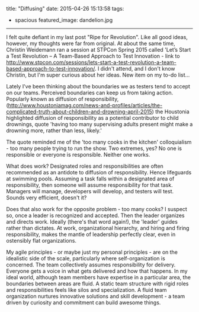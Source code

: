 title: "Diffusing"
date: 2015-04-26 15:13:58
tags:
  - spacious
featured_image: dandelion.jpg
---
I felt quite defiant in my last post "Ripe for Revolution". Like all good ideas, however, my thoughts were far from original.  At about the same time, Christin Weidemann ran a session at STPCon Spring 2015 called 'Let’s Start a Test Revolution – A Team-Based Approach to Test Innovation - link to http://www.stpcon.com/sessions/lets-start-a-test-revolution-a-team-based-approach-to-test-innovation/.  I didn't attend, and I don't know Christin,  but I'm super curious about her ideas.  New item on my to-do list...

Lately I've been thinking about the boundaries we as testers tend to accept on our teams.  Perceived boundaries can keep us from taking action.  Popularly known as diffusion of responsibility, (http://www.houstoniamag.com/news-and-profiles/articles/the-complicated-truth-about-children-and-drowning-april-2015) the Houstonia highlighted diffusion of responsibility as a potential contributor to child drownings, quote 'having too many supervising adults present might make a drowning more, rather than less, likely.'

The quote reminded me of the 'too many cooks in the kitchen' colloquialism - too many people trying to run the show. Two extremes, yes? No one is responsible or everyone is responsible.  Neither one works.

What does work?  Designated roles and responsibilities are often recommended as an antidote to diffusion of responsibility. Hence lifeguards at swimming pools.  Assuming a task falls within a designated area of responsibility, then someone will assume responsibility for that task.  Managers will manage, developers will develop, and testers will test.  Sounds very efficient, doesn't it?

Does that also work for the opposite problem - too many cooks?  I suspect so, once a leader is recognized and accepted.  Then the leader organizes and directs work.  Ideally (there's that word again!), the 'leader' guides rather than dictates.  At work, organizational hierarchy, and hiring and firing responsibility, makes the mantle of leadership perfectly clear, even in ostensibly flat organizations.

My agile principles - or maybe just my personal principles - are on the idealistic side of the scale, particularly where self-organization is concerned. The team collectively assumes responsibility for delivery.  Everyone gets a voice in what gets delivered and how that happens.  In my ideal world, although team members have expertise in a particular area, the boundaries between areas are fluid.
A static team structure with rigid roles and responsibilities feels like silos and specialization.  A fluid team organization nurtures innovative solutions and skill development - a team driven by curiosity and commitment can build awesome things.


